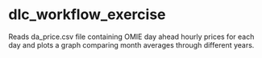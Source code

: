 # dlc_workflow_exercise
Reads da_price.csv file containing OMIE day ahead hourly prices for each day and plots a graph comparing
    month averages through different years.
